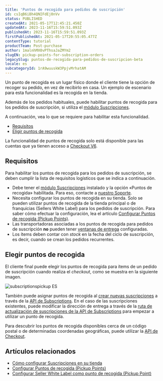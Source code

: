 ```yaml
---
title: 'Puntos de recogida para pedidos de suscripción'
id: csIqB6iBh4QNIFdEj0nVv
status: PUBLISHED
createdAt: 2021-05-17T12:45:21.450Z
updatedAt: 2023-11-16T15:59:51.093Z
publishedAt: 2023-11-16T15:59:51.093Z
firstPublishedAt: 2021-05-17T20:55:05.477Z
contentType: tutorial
productTeam: Post-purchase
author: 1malnhMX0vPThsaJaZMYm2
slugEN: pickup-points-for-subscription-orders
legacySlug: puntos-de-recogida-para-pedidos-de-suscripcion-beta
locale: es
subcategoryId: 1rA9wuuskW3PpjvMrhatAM
---
```


Un punto de recogida es un lugar físico donde el cliente tiene la opción de recoger su pedido, en vez de recibirlo en casa. Un ejemplo de escenario para esta funcionalidad es la recogida en la tienda.

Además de los pedidos habituales, puede habilitar puntos de recogida para los pedidos de suscripción, si utiliza el [módulo Suscripciones](https://help.vtex.com/es/tutorial/como-configurar-assinatura-v2--1FA9dfE7vJqxBna9Nft5Sj).

A continuación, vea lo que se requiere para habilitar esta funcionalidad.

- [Requisitos](#requisitos)
- [Eligir puntos de recogida](#eligir-puntos-de-recogida)

<div class="alert alert-info">
  <p>La funcionalidad de puntos de recogida solo está disponible para las cuentas que ya tienen acceso a <a href="https://help.vtex.com/es/tutorial/ativar-o-checkout-v6--7qVqv3ptRvpVVplrvg8ruH">Checkout V6</a>.</p>
</div>

## Requisitos

Para habilitar los puntos de recogida para los pedidos de suscripción, se deben cumplir la lista de requisitos logísticos que se indica a continuación.

*   Debe tener el [módulo Suscripciones](https://help.vtex.com/es/tutorial/como-configurar-assinatura-v2--1FA9dfE7vJqxBna9Nft5Sj) instalado y la opción «Puntos de recogida» habilitada. Para eso, contacte a [nuestro Soporte](https://support.vtex.com/hc/pt-br/requests).
*   Necesita configurar los puntos de recogida en su tienda. Solo se pueden utilizar puntos de recogida de la tienda principal o de franquicias (Sellers White Label) para los pedidos de suscripción. Para saber cómo efectuar la configuración, lea el artículo [Configurar Puntos de recogida (Pickup Points)](https://help.vtex.com/es/tutorial/adding-pickup-points--2R5ClQiwe4KoSQgsuiOw4E).
*   Las transportadoras asociadas a los puntos de recogida para pedidos de suscripción **no** pueden tener [ventanas de entrega](https://help.vtex.com/es/tutorial/entrega-agendada--22g3HAVCGLFiU7xugShOBi) configuradas.
*   Los ítems deben contar con _stock_ en la fecha del ciclo de suscripción, es decir, cuando se crean los pedidos recurrentes.

## Elegir puntos de recogida

El cliente final puede elegir los puntos de recogida para ítems de un pedido de suscripción cuando realiza el _checkout_, como se muestra en la siguiente imagen.

![subscriptionspickup ES](//images.ctfassets.net/alneenqid6w5/6qqc7DV4Wk6yRWvsdiWNCP/0be6afd36b5bb8966096600810768bbe/subscriptionspickup_ES.gif)

También puede asignar puntos de recogida al [crear nuevas suscripciones](https://developers.vtex.com/vtex-rest-api/reference/subscriptions-1#post_api-rns-pub-subscriptions) a través de la [API de Subscriptions](https://developers.vtex.com/vtex-rest-api/reference/subscriptions-1). En el caso de las suscripciones existentes, puede modificar la dirección de entrega a través de la [ruta de actualización de suscripciones de la API de Subscriptions](https://developers.vtex.com/vtex-rest-api/reference/subscriptions-1#patch_api-rns-pub-subscriptions-id) para empezar a utilizar un punto de recogida.

Para descubrir los puntos de recogida disponibles cerca de un código postal o de determinadas coordenadas geográficas, puede utilizar la [API de Checkout](https://developers.vtex.com/vtex-rest-api/reference/checkout-api-overview).

## Artículos relacionados

*   [Cómo configurar Suscripciones en su tienda](https://help.vtex.com/es/tutorial/como-configurar-assinatura-v2--1FA9dfE7vJqxBna9Nft5Sj)
*   [Configurar Puntos de recogida (Pickup Points)](https://help.vtex.com/es/tutorial/configurar-pontos-de-retirada-pickup-points--2R5ClQiwe4KoSQgsuiOw4E)
*   [Configurar Seller White Label como punto de recogida (Pickup Point)](https://help.vtex.com/es/tutorial/setting-up-seller-white-label-as-a-pickup-point--6fSUE2O0taaoKieAaiuc4e)
